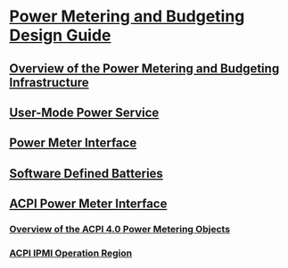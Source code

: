 # [Power Metering and Budgeting Design Guide](index.md)
## [Overview of the Power Metering and Budgeting Infrastructure](overview-of-the-power-metering-and-budgeting-infrastructure.md)
## [User-Mode Power Service](user-mode-power-service.md)
## [Power Meter Interface](power-meter-interface.md)
## [Software Defined Batteries](software-defined-batteries.md)
## [ACPI Power Meter Interface](acpi-power-meter-interface.md)
### [Overview of the ACPI 4.0 Power Metering Objects](overview-of-the-acpi-4-0-power-metering-objects.md)
### [ACPI IPMI Operation Region](acpi-ipmi-operation-region.md)


